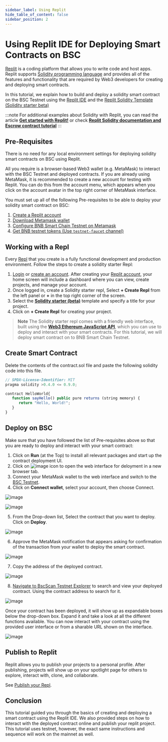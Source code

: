 ```yaml
---
sidebar_label: Using Replit
hide_table_of_content: false
sidebar_position: 2
---
```

 
# Using Replit IDE for Deploying Smart Contracts on BSC
 
[Replit](https://docs.replit.com/tutorials/01-introduction-to-the-repl-it-ide) is a coding platform that allows you to write code and host apps. Replit supports [Solidity programming language](https://replit.com/@replit/Solidity-starter-beta?v=1) and provides all of the features and functionality that are required by Web3 developers for creating and deploying smart contracts.
 
In this tutorial, we explain how to build and deploy a solidity smart contract on the BSC Testnet using the [Replit IDE](https://replit.com/signup) and the [Replit Solidity Template (Solidity starter beta)](https://replit.com/@replit/Solidity-starter-beta?v=1)
 
:::note
For additional examples about Solidity with Replit, you can read the article <ins>**[Get started with Replit!](https://blog.replit.com/solidity)**</ins> or check <ins>**[Replit Solidity documentation and Escrow contract tutorial](https://docs.replit.com/tutorials/33-escrow-contract-with-solidity)**</ins>
:::
 
## Pre-Requisites
 
There is no need for any local environment settings for deploying solidity smart contracts on BSC using Replit.
 
All you require is a browser-based Web3 wallet (e.g. MetaMask) to interact with the BSC Testnet and deployed contracts. If you are already using MetaMask, it is recommended to create a new account for testing with Replit. You can do this from the account menu, which appears when you click on the account avatar in the top right corner of MetaMask interface.
 
You must set up all of the following Pre-requisites to be able to deploy your solidity smart contract on BSC:
 
1. [Create a Replit account](https://replit.com/signup)
2. [Download Metamask wallet](https://metamask.io/)
3. [Configure BNB Smart Chain Testnet on Metamask](https://academy.binance.com/en/articles/connecting-metamask-to-binance-smart-chain)
4. [Get BNB testnet tokens (Use `testnet-faucet` channel)](https://discord.gg/bnbchain)
 
## Working with a Repl
 
Every [Repl](https://docs.replit.com/getting-started/using-replit-free#repls) that you create is a fully functional development and production environment. Follow the steps to create a solidity starter Repl:
 
1. [Login](https://replit.com/login) or [create an account](https://replit.com/signup). After creating your [Replit account](https://docs.replit.com/tutorials/01-introduction-to-the-repl-it-ide), your home screen will include a dashboard where you can view, create projects, and manage your account.
2. Once logged in, create a Solidity starter repl, Select **+ Create Repl** from the left panel or **+** in the top right corner of the screen.
3. Select the [**Solidity starter (beta)**](https://replit.com/@replit/Solidity-starter-beta?v=1) template and specify a title for your project.
4. Click on **+ Create Repl** for creating your project.
 
> **Note**
The Solidity starter repl comes with a friendly web interface, built using the <ins>**[Web3 Ethereum JavaScript API](https://web3js.readthedocs.io/en/v1.5.2/)**</ins>, which you can use to deploy and interact with your smart contracts. For this tutorial, we will deploy smart contract on to BNB Smart Chain Testnet.

## Create Smart Contract
Delete the contents of the contract.sol file and paste the following solidity code into this file.

```jsx
// SPDX-License-Identifier: MIT
pragma solidity >0.4.0 <= 0.9.0;

contract HelloWorld{
   function sayHello() public pure returns (string memory) {
      return "Hello, World!";
   }
}
```

## Deploy on BSC
 
Make sure that you have followed the list of Pre-requisites above so that you are ready to deploy and interact with your smart contract:
 
1. Click on **Run** (at the Top) to install all relevant packages and start up the contract deployment UI.
2. Click on ![image](https://user-images.githubusercontent.com/93580180/189651036-d5c68e4d-9154-4f36-a9b1-09ddb75bf64c.png) icon to open the web interface for deloyment in a new browser tab.
3. Connect your MetaMask wallet to the web interface and switch to the [BSC Testnet](https://academy.binance.com/en/articles/connecting-metamask-to-binance-smart-chain).
4. Click on **Connect wallet**, select your account, then choose Connect.

![image](https://user-images.githubusercontent.com/93580180/189649199-320b56ef-8cf8-44f7-a90d-d4a640c4521f.png)

![image](https://user-images.githubusercontent.com/93580180/189649134-41518f50-054f-4d5d-9b37-9af57bd16526.png)

5. From the Drop-down list, Select the contract that you want to deploy. Click on **Deploy**.

![image](https://user-images.githubusercontent.com/93580180/189649368-75a8e91d-3225-48f9-81f4-3bc1c2f5a7a5.png)

6. Approve the MetaMask notification that appears asking for confirmation of the transaction from your wallet to deploy the smart contract.

![image](https://user-images.githubusercontent.com/93580180/189649422-4677b218-4292-43dd-8c7f-c9c14d6604fe.png)

7. Copy the address of the deployed contract.

![image](https://user-images.githubusercontent.com/93580180/189649474-8ba1660f-ee56-4284-bdf7-e216161409f5.png)

8. [Navigate to BscScan Testnet Explorer](https://testnet.bscscan.com/) to search and view your deployed contract. Using the contract address to search for it. 
 
![image](https://user-images.githubusercontent.com/93580180/189649528-73701873-9a32-41cc-9276-fe1daafe809d.png)

Once your contract has been deployed, it will show up as expandable boxes below the drop-down box. Expand it and take a look at all the different functions available. You can now interact with your contract using the provided user interface or from a sharable URL shown on the interface.

![image](https://user-images.githubusercontent.com/93580180/189649592-5ce05a4f-1961-41f3-9a97-e0b11f54a470.png)

## Publish to Replit​
 
Replit allows you to publish your projects to a personal profile. After publishing, projects will show up on your spotlight page for others to explore, interact with, clone, and collaborate.
 
See [Publish your Repl](https://docs.replit.com/hosting/sharing-your-repl#publish-your-repl).
 
## Conclusion
This tutorial guided you through the basics of creating and deploying a smart contract using the Replit IDE. We also provided steps on how to interact with the deployed contract online and publish your replit project. This tutorial uses testnet, however, the exact same instructions and sequence will work on the mainnet as well.
